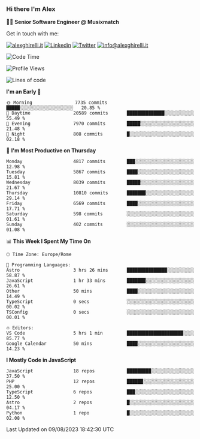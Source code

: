 ### Hi there I'm Alex

👨‍💻 __Senior Software Engineer @ Musixmatch__

Get in touch with me:

[![alexghirelli.it](https://img.shields.io/static/v1?label=alexghirelli.it&message=%20&color=red&logo=&style=flat-square&logoColor=white)](https://www.alexghirelli.it/)
[![Linkedin](https://img.shields.io/static/v1?label=Linkedin&message=%20&color=blue&logo=Linkedin&style=flat-square&logoColor=white)](https://linkedin.com/in/alexghirelli)
[![Twitter](https://img.shields.io/static/v1?label=Twitter&message=%20&color=blue&logo=Twitter&style=flat-square&logoColor=white)](https://twitter.com/alexGhirelli)
[![info@alexghirelli.it](https://img.shields.io/static/v1?label=info@alexghirelli.it&message=%20&color=red&logo=gmail&style=flat-square&logoColor=white)](mailto:info@alexghirelli.it)

<!--START_SECTION:waka-->
![Code Time](http://img.shields.io/badge/Code%20Time-7%2C524%20hrs%2022%20mins-blue)

![Profile Views](http://img.shields.io/badge/Profile%20Views-0-blue)

![Lines of code](https://img.shields.io/badge/From%20Hello%20World%20I%27ve%20Written-82.6%20million%20lines%20of%20code-blue)

**I'm an Early 🐤** 

```text
🌞 Morning                7735 commits        █████░░░░░░░░░░░░░░░░░░░░   20.85 % 
🌆 Daytime                20589 commits       ██████████████░░░░░░░░░░░   55.49 % 
🌃 Evening                7970 commits        █████░░░░░░░░░░░░░░░░░░░░   21.48 % 
🌙 Night                  808 commits         █░░░░░░░░░░░░░░░░░░░░░░░░   02.18 % 
```
📅 **I'm Most Productive on Thursday** 

```text
Monday                   4817 commits        ███░░░░░░░░░░░░░░░░░░░░░░   12.98 % 
Tuesday                  5867 commits        ████░░░░░░░░░░░░░░░░░░░░░   15.81 % 
Wednesday                8039 commits        █████░░░░░░░░░░░░░░░░░░░░   21.67 % 
Thursday                 10810 commits       ███████░░░░░░░░░░░░░░░░░░   29.14 % 
Friday                   6569 commits        ████░░░░░░░░░░░░░░░░░░░░░   17.71 % 
Saturday                 598 commits         ░░░░░░░░░░░░░░░░░░░░░░░░░   01.61 % 
Sunday                   402 commits         ░░░░░░░░░░░░░░░░░░░░░░░░░   01.08 % 
```


📊 **This Week I Spent My Time On** 

```text
🕑︎ Time Zone: Europe/Rome

💬 Programming Languages: 
Astro                    3 hrs 26 mins       ███████████████░░░░░░░░░░   58.87 % 
JavaScript               1 hr 33 mins        ███████░░░░░░░░░░░░░░░░░░   26.61 % 
Other                    50 mins             ████░░░░░░░░░░░░░░░░░░░░░   14.49 % 
TypeScript               0 secs              ░░░░░░░░░░░░░░░░░░░░░░░░░   00.02 % 
TSConfig                 0 secs              ░░░░░░░░░░░░░░░░░░░░░░░░░   00.01 % 

🔥 Editors: 
VS Code                  5 hrs 1 min         █████████████████████░░░░   85.77 % 
Google Calendar          50 mins             ████░░░░░░░░░░░░░░░░░░░░░   14.23 % 
```

**I Mostly Code in JavaScript** 

```text
JavaScript               18 repos            █████████░░░░░░░░░░░░░░░░   37.50 % 
PHP                      12 repos            ██████░░░░░░░░░░░░░░░░░░░   25.00 % 
TypeScript               6 repos             ███░░░░░░░░░░░░░░░░░░░░░░   12.50 % 
Astro                    2 repos             █░░░░░░░░░░░░░░░░░░░░░░░░   04.17 % 
Python                   1 repo              █░░░░░░░░░░░░░░░░░░░░░░░░   02.08 % 
```




 Last Updated on 09/08/2023 18:42:30 UTC
<!--END_SECTION:waka-->
